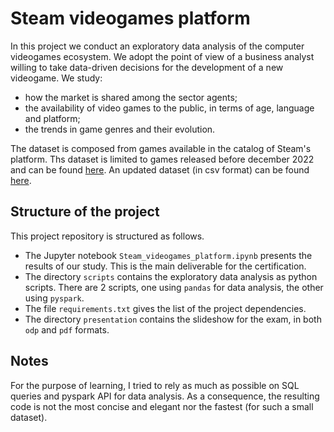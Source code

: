 # Steam videogames platform

In this project we conduct an exploratory data analysis of the computer videogames ecosystem. We adopt the point of view of a business analyst willing to take data-driven decisions for the development of a new videogame. We study:
- how the market is shared among the sector agents;
- the availability of video games to the public, in terms of age, language and platform;
- the trends in game genres and their evolution.

The dataset is composed from games available in the catalog of Steam's platform. Ths dataset is limited to games released before december 2022 and can be found [here](https://full-stack-bigdata-datasets.s3.amazonaws.com/Big_Data/Project_Steam/steam_game_output.json). An updated dataset (in csv format) can be found [here](https://www.kaggle.com/datasets/fronkongames/steam-games-dataset).


## Structure of the project

This project repository is structured as follows.
- The Jupyter notebook `Steam_videogames_platform.ipynb` presents the results of our study. This is the main deliverable for the certification.
- The directory `scripts` contains the exploratory data analysis as python scripts. There are 2 scripts, one using `pandas` for data analysis, the other using `pyspark`.
- The file `requirements.txt` gives the list of the project dependencies. 
- The directory `presentation` contains the slideshow for the exam, in both `odp` and `pdf` formats. 


## Notes

For the purpose of learning, I tried to rely as much as possible on SQL queries and pyspark API for data analysis. As a consequence, the resulting code is not the most concise and elegant nor the fastest (for such a small dataset).